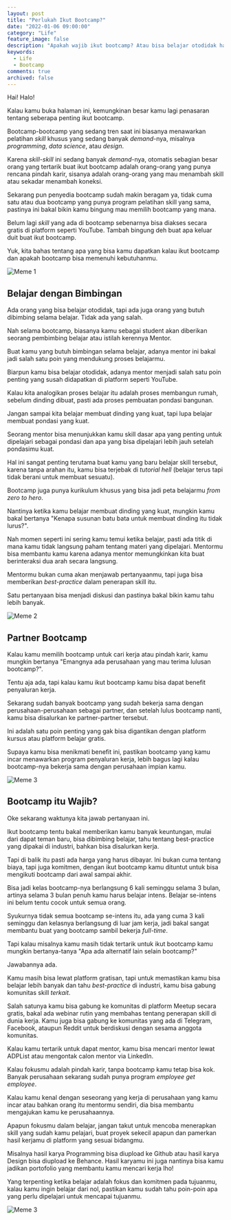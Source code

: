 ```yaml
---
layout: post
title: "Perlukah Ikut Bootcamp?"
date: "2022-01-06 09:00:00"
category: "Life"
feature_image: false
description: "Apakah wajib ikut bootcamp? Atau bisa belajar otodidak hanya bermodal Youtube?"
keywords:
  - Life
  - Bootcamp
comments: true
archived: false
---
```


Hai! Halo!

Kalau kamu buka halaman ini, kemungkinan besar kamu lagi penasaran tentang seberapa penting ikut bootcamp.

Bootcamp-bootcamp yang sedang tren saat ini biasanya menawarkan pelatihan *skill* khusus yang sedang banyak *demand*-nya, misalnya *programming*, *data science*, atau *design*.

Karena *skill-skill* ini sedang banyak *demand*-nya, otomatis sebagian besar orang yang tertarik buat ikut bootcamp adalah orang-orang yang punya rencana pindah karir, sisanya adalah orang-orang yang mau menambah skill atau sekadar menambah koneksi.

Sekarang pun penyedia bootcamp sudah makin beragam ya, tidak cuma satu atau dua bootcamp yang punya program pelatihan skill yang sama, pastinya ini bakal bikin kamu bingung mau memilih bootcamp yang mana.

Belum lagi *skill* yang ada di bootcamp sebenarnya bisa diakses secara gratis di platform seperti YouTube. Tambah bingung deh buat apa keluar duit buat ikut bootcamp.

Yuk, kita bahas tentang apa yang bisa kamu dapatkan kalau ikut bootcamp dan apakah bootcamp bisa memenuhi kebutuhanmu.

![Meme 1](/assets/memes/youtube-bootcamp.jpeg)

## Belajar dengan Bimbingan

Ada orang yang bisa belajar otodidak, tapi ada juga orang yang butuh dibimbing selama belajar. Tidak ada yang salah.

Nah selama bootcamp, biasanya kamu sebagai student akan diberikan seorang pembimbing belajar atau istilah kerennya Mentor.

Buat kamu yang butuh bimbingan selama belajar, adanya mentor ini bakal jadi salah satu poin yang mendukung proses belajarmu. 

Biarpun kamu bisa belajar otodidak, adanya mentor menjadi salah satu poin penting yang susah didapatkan di platform seperti YouTube. 

Kalau kita analogikan proses belajar itu adalah proses membangun rumah, sebelum dinding dibuat, pasti ada proses pembuatan pondasi bangunan.

Jangan sampai kita belajar membuat dinding yang kuat, tapi lupa belajar membuat pondasi yang kuat. 

Seorang mentor bisa menunjukkan kamu skill dasar apa yang penting untuk dipelajari sebagai pondasi dan apa yang bisa dipelajari lebih jauh setelah pondasimu kuat.

Hal ini sangat penting terutama buat kamu yang baru belajar skill tersebut, karena tanpa arahan itu, kamu bisa terjebak di *tutorial hell* (belajar terus tapi tidak berani untuk membuat sesuatu). 

Bootcamp juga punya kurikulum khusus yang bisa jadi peta belajarmu *from zero to hero*.

Nantinya ketika kamu belajar membuat dinding yang kuat, mungkin kamu bakal bertanya "Kenapa susunan batu bata untuk membuat dinding itu tidak lurus?".

Nah momen seperti ini sering kamu temui ketika belajar, pasti ada titik di mana kamu tidak langsung paham tentang materi yang dipelajari. Mentormu bisa membantu kamu karena adanya mentor memungkinkan kita buat berinteraksi dua arah secara langsung.

Mentormu bukan cuma akan menjawab pertanyaanmu, tapi juga bisa memberikan *best-practice* dalam penerapan skill itu.

Satu pertanyaan bisa menjadi diskusi dan pastinya bakal bikin kamu tahu lebih banyak.

![Meme 2](/assets/memes/skip-react.jpg)

## Partner Bootcamp

Kalau kamu memilih bootcamp untuk cari kerja atau pindah karir, kamu mungkin bertanya "Emangnya ada perusahaan yang mau terima lulusan bootcamp?".

Tentu aja ada, tapi kalau kamu ikut bootcamp kamu bisa dapat benefit penyaluran kerja.

Sekarang sudah banyak bootcamp yang sudah bekerja sama dengan perusahaan-perusahaan sebagai partner, dan setelah lulus bootcamp nanti, kamu bisa disalurkan ke partner-partner tersebut. 

Ini adalah satu poin penting yang gak bisa digantikan dengan platform kursus atau platform belajar gratis. 

Supaya kamu bisa menikmati benefit ini, pastikan bootcamp yang kamu incar menawarkan program penyaluran kerja, lebih bagus lagi kalau bootcamp-nya bekerja sama dengan perusahaan impian kamu.

![Meme 3](/assets/memes/success-bootcamp.jpeg)

## Bootcamp itu Wajib?

Oke sekarang waktunya kita jawab pertanyaan ini.

Ikut bootcamp tentu bakal memberikan kamu banyak keuntungan, mulai dari dapat teman baru, bisa dibimbing belajar, tahu tentang best-practice yang dipakai di industri, bahkan bisa disalurkan kerja.

Tapi di balik itu pasti ada harga yang harus dibayar. Ini bukan cuma tentang biaya, tapi juga komitmen, dengan ikut bootcamp kamu dituntut untuk bisa mengikuti bootcamp dari awal sampai akhir.

Bisa jadi kelas bootcamp-nya berlangsung 6 kali seminggu selama 3 bulan, artinya selama 3 bulan penuh kamu harus belajar intens. Belajar se-intens ini belum tentu cocok untuk semua orang. 

Syukurnya tidak semua bootcamp se-intens itu, ada yang cuma 3 kali seminggu dan kelasnya berlangsung di luar jam kerja, jadi bakal sangat membantu buat yang bootcamp sambil bekerja *full-time*.

Tapi kalau misalnya kamu masih tidak tertarik untuk ikut bootcamp kamu mungkin bertanya-tanya "Apa ada alternatif lain selain bootcamp?"

Jawabannya ada.

Kamu masih bisa lewat platform gratisan, tapi untuk memastikan kamu bisa belajar lebih banyak dan tahu *best-practice* di industri, kamu bisa gabung komunitas skill *terkait*.

Salah satunya kamu bisa gabung ke komunitas di platform Meetup secara gratis, bakal ada webinar rutin yang membahas tentang penerapan skill di dunia kerja. Kamu juga bisa gabung ke komunitas yang ada di Telegram, Facebook, ataupun Reddit untuk berdiskusi dengan sesama anggota komunitas.

Kalau kamu tertarik untuk dapat mentor, kamu bisa mencari mentor lewat ADPList atau mengontak calon mentor via LinkedIn.

Kalau fokusmu adalah pindah karir, tanpa bootcamp kamu tetap bisa kok. Banyak perusahaan sekarang sudah punya program *employee get employee*.

Kalau kamu kenal dengan seseorang yang kerja di perusahaan yang kamu incar atau bahkan orang itu mentormu sendiri, dia bisa membantu mengajukan kamu ke perusahaannya.

Apapun fokusmu dalam belajar, jangan takut untuk mencoba menerapkan skill yang sudah kamu pelajari, buat proyek sekecil apapun dan pamerkan hasil kerjamu di platform yang sesuai bidangmu.

Misalnya hasil karya Programming bisa diupload ke Github atau hasil karya Design bisa diupload ke Behance. Hasil karyamu ini juga nantinya bisa kamu jadikan portofolio yang membantu kamu mencari kerja lho!

Yang terpenting ketika belajar adalah fokus dan komitmen pada tujuanmu, kalau kamu ingin belajar dari nol, pastikan kamu sudah tahu poin-poin apa yang perlu dipelajari untuk mencapai tujuanmu.

![Meme 3](/assets/memes/distracted-bootcamp.jpeg)